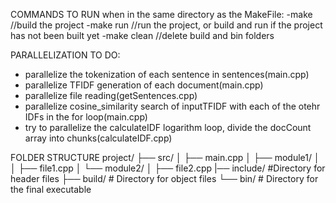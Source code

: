 COMMANDS TO RUN when in the same directory as the MakeFile:
-make //build the project
-make run //run the project, or build and run if the project has not been built yet
-make clean //delete build and bin folders

PARALLELIZATION TO DO:

- parallelize the tokenization of each sentence in sentences(main.cpp)
- parallelize TFIDF generation of each document(main.cpp)
- parallelize file reading(getSentences.cpp)
- parallelize cosine_similarity search of inputTFIDF with each of the otehr IDFs in the for loop(main.cpp)
- try to parallelize the calculateIDF logarithm loop, divide the docCount array into chunks(calculateIDF.cpp)

FOLDER STRUCTURE
project/
├── src/
│ ├── main.cpp
│ ├── module1/
│ │ ├── file1.cpp
│ └── module2/
│ ├── file2.cpp
|── include/ #Directory for header files
├── build/ # Directory for object files
└── bin/ # Directory for the final executable
